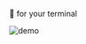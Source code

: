 :parrot: for your terminal

![demo](http://dropit.velvetcache.org.s3.amazonaws.com/jmhobbs/NzcxGvccRg/termbox-parrot.gif)